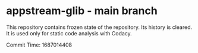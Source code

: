 # appstream-glib - main branch

This repository contains frozen state of the repository.
Its history is cleared. It is used only for static code
analysis with Codacy.

Commit Time: 1687014408